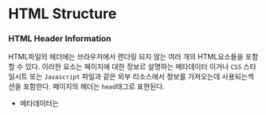 # HTML Structure

### HTML Header Information 

HTML파일의 헤더에는 브라우저에서 랜더링 되지 않는 여러 개의 HTML요소들을 포함 할 수 있다. 이러한 요소는 페이지에 대한 정보르 설명하는 메타데이터 이거나 `CSS` 스타일시트 또는 `Javascript` 파일과 같은 외부 리소스에서 정보를 가져오는데 사용되는섹션을 포함한다. 페이지의 헤더는 `head`태그로 표현된다.

* 메타데이터는 <title>, <style>, <meta>, <link>, <script>, <base>태그 등을 이용하여 표현할 수 있다.

페이지 제목을 설정하려면, title 태그로 표현 할 수 있다. 

* HTML 문서의 제목(title)을 정의하며, 다음과 같은 용도로 사용된다.

  - 웹 브라우저의 툴바(toolbar)에 표시된다.

  - 웹 브라우저의 즐겨찾기(favorites)에 추가할 때 즐겨찾기의 제목.

  - 검색 엔진의 결과 페이지에 제목으로 표시된다.

### HTML Body Information 

Body는 브라우저에 의해 랜더링 되는 파일의 모든 내용을 포함하는 파일의 기본 섹션 이다. html `body` 는 여러모양의 태그로 이루어진 블럭을 참조하는 마크업이 포함될 수 있다.여기에는 텍스트, 이미지, 색상, 그래픽 등과 같은 여러 유형의 정보가 포함될 수 있고, 오디오 및 비디오 요소는 브라우저에서 렌더링하기 위해 html 본문에 포함될 수도 있다. 시각적 표현을 위한 최신 스타일 시트 응용 프로그램이 있는 경우(CSS) 배경색, 링크 색상, 텍스트 색상 등과 같은 BODY의 표시 속성은 사용하지 않는다.

```html
<!DOCTYPE HTML PUBLIC "-//W3C//DTD HTML 4.01//EN"
   "http://www.w3.org/TR/html4/strict.dtd">
<HTML>
<HEAD>
 <TITLE>Inline Style Sheets referencing</TITLE>
 <STYLE type#"text/css">
 </STYLE>
</HEAD>
<BODY>
  ... document body...
</BODY>
</HTML>
```

--------

### 참고한 곳

##### https://docs.fileformat.com/web/html/





